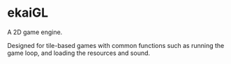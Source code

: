 # ekaiGL
A 2D game engine.

Designed for tile-based games with common functions such as running the game loop, and loading the resources and sound.
